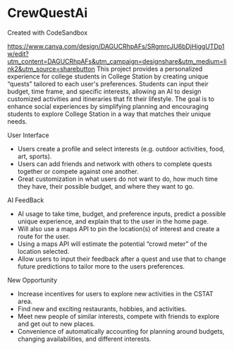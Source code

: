 # CrewQuestAi
Created with CodeSandbox

https://www.canva.com/design/DAGUCRhpAFs/SRgmrcJU6bDjHiggUTDp1w/edit?utm_content=DAGUCRhpAFs&utm_campaign=designshare&utm_medium=link2&utm_source=sharebutton
This project provides a personalized experience for college students in College Station by creating unique “quests” tailored to each user's preferences. Students can input their budget, time frame, and specific interests, allowing an AI to design customized activities and itineraries that fit their lifestyle. The goal is to enhance social experiences by simplifying planning and encouraging students to explore College Station in a way that matches their unique needs.

User Interface

- Users create a profile and select interests (e.g. outdoor activities, food, art, sports).
- Users can add friends and network with others to complete quests together or compete against one another.
- Great customization in what users do not want to do, how much time they have, their possible budget, and where they want to go.

AI FeedBack

- AI usage to take time, budget, and preference inputs, predict a possible unique experience, and explain that to the user in the home page.
- Will also use a maps API to pin the location(s) of interest and create a route for the user.
- Using a maps API will estimate the potential “crowd meter” of the location selected.
- Allow users to input their feedback after a quest and use that to change future predictions to tailor more to the users preferences.

New Opportunity

- Increase incentives for users to explore new activities in the CSTAT area.
- Find new and exciting restaurants, hobbies, and activities.
- Meet new people of similar interests, compete with friends to explore and get out to new places.
- Convenience of automatically accounting for planning around budgets, changing availabilities, and different interests.
